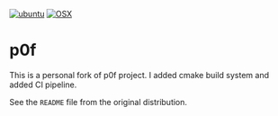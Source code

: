 [![ubuntu](https://github.com/dilawar/p0f/actions/workflows/linux.yml/badge.svg)](https://github.com/dilawar/p0f/actions/workflows/linux.yml) [![OSX](https://github.com/dilawar/p0f/actions/workflows/osx.yml/badge.svg)](https://github.com/dilawar/p0f/actions/workflows/osx.yml)

# p0f

This is a personal fork of p0f project. I added  cmake build system and added
CI pipeline.


See the `README` file from the original distribution.
